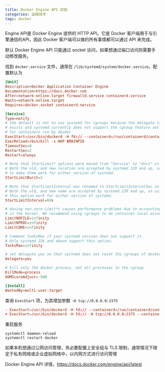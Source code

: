 ```yaml
---
title: Docker Engine API 初始
categories: 运维技术
tags: docker
---
```


Engine API是 Docker Engine 提供的 HTTP API。它是 Docker 客户端用于与引擎通信的API，因此 Docker 客户端可以做的所有事情都可以通过 API 来完成。

默认 Docker Engine API 只能通过 socket 访问，如果想通过端口访问则需要手动修改服务。

<!--more -->

找到 `docker.service` 文件，通常在 `/lib/systemd/system/docker.service`，配置默认为

```conf
[Unit]
Description=Docker Application Container Engine
Documentation=https://docs.docker.com
After=network-online.target firewalld.service containerd.service
Wants=network-online.target
Requires=docker.socket containerd.service

[Service]
Type=notify
# the default is not to use systemd for cgroups because the delegate issues still
# exists and systemd currently does not support the cgroup feature set required
# for containers run by docker
ExecStart=/usr/bin/dockerd -H fd:// --containerd=/run/containerd/containerd.sock
ExecReload=/bin/kill -s HUP $MAINPID
TimeoutSec=0
RestartSec=2
Restart=always

# Note that StartLimit* options were moved from "Service" to "Unit" in systemd 229.
# Both the old, and new location are accepted by systemd 229 and up, so using the old location
# to make them work for either version of systemd.
StartLimitBurst=3

# Note that StartLimitInterval was renamed to StartLimitIntervalSec in systemd 230.
# Both the old, and new name are accepted by systemd 230 and up, so using the old name to make
# this option work for either version of systemd.
StartLimitInterval=60s

# Having non-zero Limit*s causes performance problems due to accounting overhead
# in the kernel. We recommend using cgroups to do container-local accounting.
LimitNOFILE=infinity
LimitNPROC=infinity
LimitCORE=infinity

# Comment TasksMax if your systemd version does not support it.
# Only systemd 226 and above support this option.
TasksMax=infinity

# set delegate yes so that systemd does not reset the cgroups of docker containers
Delegate=yes

# kill only the docker process, not all processes in the cgroup
KillMode=process
OOMScoreAdjust=-500

[Install]
WantedBy=multi-user.target

```

查询 `ExecStart` 项，为其增加参数 `-H tcp://0.0.0.0:2375`

```conf
- ExecStart=/usr/bin/dockerd -H fd:// --containerd=/run/containerd/containerd.sock
+ ExecStart=/usr/bin/dockerd -H fd:// -H tcp://0.0.0.0:2375 --containerd=/run/containerd/containerd.sock
```

重启服务

```shell script
systemctl daemon-reload
systemctl restart docker
```

如果本机想通过公网访问管理，务必要配置上安全组与 TLS 限制，通常情况下限定于私有网络或企业虚拟网络中，以内网方式进行访问管理

Docker Engine API 详情，https://docs.docker.com/engine/api/latest

